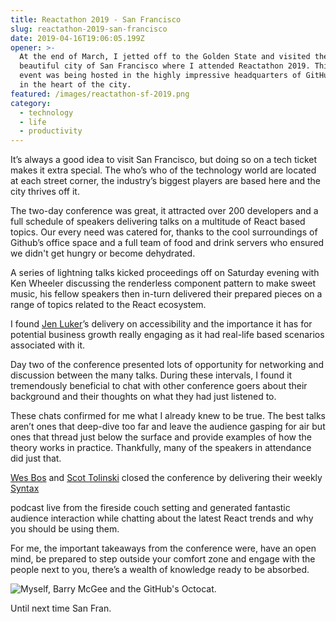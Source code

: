 ```yaml
---
title: Reactathon 2019 - San Francisco
slug: reactathon-2019-san-francisco
date: 2019-04-16T19:06:05.199Z
opener: >-
  At the end of March, I jetted off to the Golden State and visited the
  beautiful city of San Francisco where I attended Reactathon 2019. This year’s
  event was being hosted in the highly impressive headquarters of GitHub, right
  in the heart of the city.
featured: /images/reactathon-sf-2019.png
category:
  - technology
  - life
  - productivity
---
```

It’s always a good idea to visit San Francisco, but doing so on a tech ticket makes it extra special. The who’s who of the technology world are located at each street corner, the industry’s biggest players are based here and the city thrives off it.  

The two-day conference was great, it attracted over 200 developers and a full schedule of speakers delivering talks on a multitude of React based topics. Our every need was catered for, thanks to the cool surroundings of Github’s office space and a full team of food and drink servers who ensured we didn't get hungry or become dehydrated. 

A series of lightning talks kicked proceedings off on Saturday evening with Ken Wheeler discussing the renderless component pattern to make sweet music, his fellow speakers then in-turn delivered their prepared pieces on a range of topics related to the React ecosystem.  

I found [Jen Luker](https://www.jenluker.com/#/)’s delivery on accessibility and the importance it has for potential business growth really engaging as it had real-life based scenarios associated with it.  

Day two of the conference presented lots of opportunity for networking and discussion between the many talks. During these intervals, I found it tremendously beneficial to chat with other conference goers about their background and their thoughts on what they had just listened to. 

These chats confirmed for me what I already knew to be true. The best talks aren’t ones that deep-dive too far and leave the audience gasping for air but ones that thread just below the surface and provide examples of how the theory works in practice. Thankfully, many of the speakers in attendance did just that. 

[Wes Bos](https://wesbos.com/) and [Scot Tolinski](https://www.scotttolinski.com/) closed the conference by delivering their weekly [Syntax ](https://syntax.fm/)

podcast live from the fireside couch setting and generated fantastic audience interaction while chatting about the latest React trends and why you should be using them. 

For me, the important takeaways from the conference were, have an open mind, be prepared to step outside your comfort zone and engage with the people next to you, there’s a wealth of knowledge ready to be absorbed. 

![Myself, Barry McGee and the GitHub's Octocat.](/images/img_1175.jpg)

Until next time San Fran.
